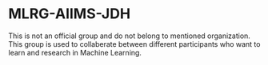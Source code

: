 # MLRG-AIIMS-JDH
This is not an official group and do not belong to mentioned organization. This group is used to collaberate between different participants who want to learn and research in Machine Learning.  
